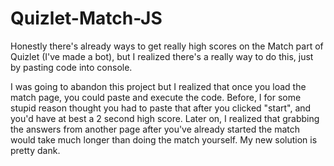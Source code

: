 # Quizlet-Match-JS

Honestly there's already ways to get really high scores on the Match part of Quizlet (I've made a bot), but I realized there's a really way to do this, just by pasting code into console.

I was going to abandon this project but I realized that once you load the match page, you could paste and execute the code. Before, I for some stupid reason thought you had to paste that after you clicked "start", and you'd have at best a 2 second high score. Later on, I realized that grabbing the answers from another page after you've already started the match would take much longer than doing the match yourself. My new solution is pretty dank.
